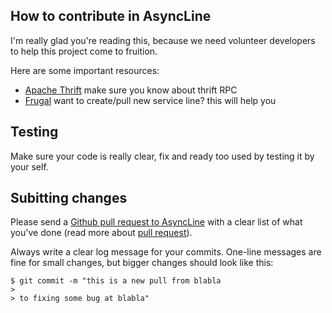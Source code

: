## How to contribute in AsyncLine

I'm really glad you're reading this, because we need volunteer developers to help this project come to fruition.

Here are some important resources:
  - [Apache Thrift](https://thrift.apache.org/) make sure you know about thrift RPC
  - [Frugal](https://github.com/Workiva/frugal) want to create/pull new service line? this will help you

## Testing
Make sure your code is really clear, fix and ready too used by testing it by your self.

## Subitting changes
Please send a [Github pull request to AsyncLine](https://github.com/dyseo/AsyncLine/compare) with a clear list of what you've done (read more about [pull request](http://help.github.com/pull-requests/)).

Always write a clear log message for your commits. One-line messages are fine for small changes, but bigger changes should look like this:
```
$ git commit -m "this is a new pull from blabla
>
> to fixing some bug at blabla"
```
